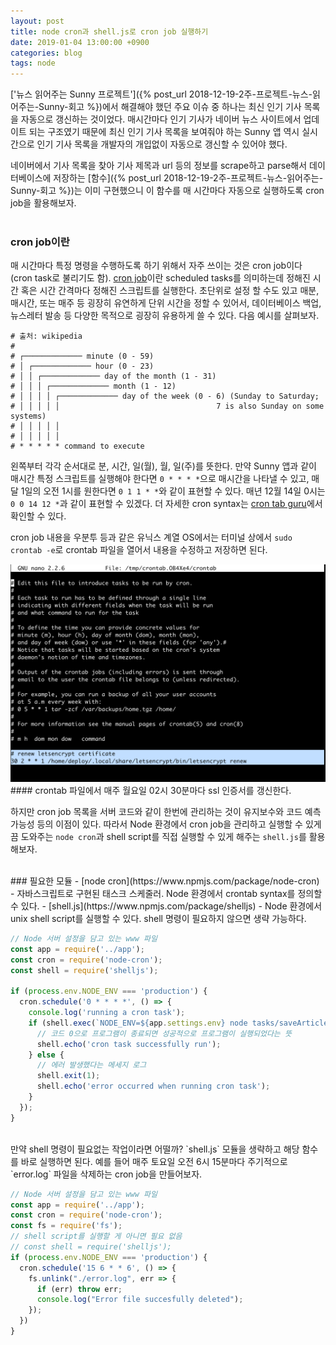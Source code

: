 ```yaml
---
layout: post
title: node cron과 shell.js로 cron job 실행하기
date: 2019-01-04 13:00:00 +0900
categories: blog
tags: node
---
```


['뉴스 읽어주는 Sunny 프로젝트']({% post_url 2018-12-19-2주-프로젝트-뉴스-읽어주는-Sunny-회고 %})에서 해결해야 했던 주요 이슈 중 하나는 최신 인기 기사 목록을 자동으로 갱신하는 것이었다. 매시간마다 인기 기사가 네이버 뉴스 사이트에서 업데이트 되는 구조였기 때문에 최신 인기 기사 목록을 보여줘야 하는 Sunny 앱 역시 실시간으로 인기 기사 목록을 개발자의 개입없이 자동으로 갱신할 수 있어야 했다. 

네이버에서 기사 목록을 찾아 기사 제목과 url 등의 정보를 scrape하고 parse해서 데이터베이스에 저장하는 [함수]({% post_url 2018-12-19-2주-프로젝트-뉴스-읽어주는-Sunny-회고 %})는 이미 구현했으니 이 함수를 매 시간마다 자동으로 실행하도록 cron job을 활용해보자. 
<br><br>


### cron job이란
매 시간마다 특정 명령을 수행하도록 하기 위해서 자주 쓰이는 것은 cron job이다 (cron task로 불리기도 함). [cron job](https://en.wikipedia.org/wiki/Cron)이란 scheduled tasks를 의미하는데 정해진 시간 혹은 시간 간격마다 정해진 스크립트를 실행한다. 초단위로 설정 할 수도 있고 매분, 매시간, 또는 매주 등 굉장히 유연하게 단위 시간을 정할 수 있어서, 데이터베이스 백업, 뉴스레터 발송 등 다양한 목적으로 굉장히 유용하게 쓸 수 있다. 다음 예시를 살펴보자.

```
# 출처: wikipedia
#
# ┌───────────── minute (0 - 59)
# │ ┌───────────── hour (0 - 23)
# │ │ ┌───────────── day of the month (1 - 31)
# │ │ │ ┌───────────── month (1 - 12)
# │ │ │ │ ┌───────────── day of the week (0 - 6) (Sunday to Saturday;
# │ │ │ │ │                                   7 is also Sunday on some systems)
# │ │ │ │ │
# │ │ │ │ │
# * * * * * command to execute
```

왼쪽부터 각각 순서대로 분, 시간, 일(월), 월, 일(주)를 뜻한다. 만약 Sunny 앱과 같이 매시간 특정 스크립트를 실행해야 한다면 `0 * * * *`으로 매시간을 나타낼 수 있고, 매달 1일의 오전 1시를 원한다면 `0 1 1 * *`와 같이 표현할 수 있다. 매년 12월 14일 0시는 `0 0 14 12 *`과 같이 표현할 수 있겠다. 더 자세한 cron syntax는 [cron tab guru](https://crontab.guru/)에서 확인할 수 있다. 

cron job 내용을 우분투 등과 같은 유닉스 계열 OS에서는 터미널 상에서 `sudo crontab -e`로 crontab 파일을 열어서 내용을 수정하고 저장하면 된다. 

<img src="/assets/img/crontab.png">
#### crontab 파일에서 매주 월요일 02시 30분마다 ssl 인증서를 갱신한다.

하지만 cron job 목록을 서버 코드와 같이 한번에 관리하는 것이 유지보수와 코드 예측 가능성 등의 이점이 있다. 따라서 Node 환경에서 cron job을 관리하고 실행할 수 있게끔 도와주는 `node cron`과 shell script를 직접 실행할 수 있게 해주는 `shell.js`를 활용해보자. 

<br>
### 필요한 모듈
- [node cron](https://www.npmjs.com/package/node-cron) - 자바스크립트로 구현된 태스크 스케줄러. Node 환경에서 crontab syntax를 정의할 수 있다.
- [shell.js](https://www.npmjs.com/package/shelljs) - Node 환경에서 unix shell script를 실행할 수 있다. shell 명령이 필요하지 않으면 생략 가능하다.

```javascript
// Node 서버 설정을 담고 있는 www 파일
const app = require('../app');
const cron = require('node-cron');
const shell = require('shelljs');

if (process.env.NODE_ENV === 'production') {
  cron.schedule('0 * * * *', () => {
    console.log('running a cron task');
    if (shell.exec(`NODE_ENV=${app.settings.env} node tasks/saveArticlesList.js`).code === 0) {
      // 코드 0으로 프로그램이 종료되면 성공적으로 프로그램이 실행되었다는 뜻
      shell.echo('cron task successfully run');
    } else {
      // 에러 발생했다는 메세지 로그
      shell.exit(1);
      shell.echo('error occurred when running cron task');
    }
  });
}
```
<br>
만약 shell 명령이 필요없는 작업이라면 어떨까? `shell.js` 모듈을 생략하고 해당 함수를 바로 실행하면 된다. 예를 들어 매주 토요일 오전 6시 15분마다 주기적으로 `error.log` 파일을 삭제하는 cron job을 만들어보자.

```javascript
// Node 서버 설정을 담고 있는 www 파일
const app = require('../app');
const cron = require('node-cron');
const fs = require('fs');
// shell script를 실행할 게 아니면 필요 없음
// const shell = require('shelljs'); 
if (process.env.NODE_ENV === 'production') {
  cron.schedule('15 6 * * 6', () => {
    fs.unlink("./error.log", err => {
      if (err) throw err;
      console.log("Error file succesfully deleted");
    });
  })
}
```